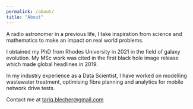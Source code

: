 ```yaml
---
permalink: /about/
title: "About"
---
```


A radio astronomer in a previous life, I take inspiration from science and mathematics to make an impact on real world problems.

I obtained my PhD from Rhodes University in 2021 in the field of galaxy evolution. My MSc work was cited in the first black hole image release which made global headlines in 2019. 

In my industry experience as a Data Scientist, I have worked on modelling wastewater treatment, optimising fibre planning and analytics for mobile network drive tests.

Contact me at tariq.blecher@gmail.com